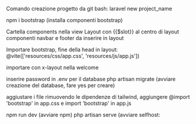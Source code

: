 Comando creazione progetto da git bash:
laravel new project_name

npm i bootstrap (installa componenti bootstrap)

Cartella components nella view
Layout con {{$slot}} al centro di layout
componenti navbar e footer da inserire in layout

Importare bootstrap, fine della head in layout:
@vite(['resources/css/app.css', 'resources/js/app.js'])

importare con x-layout nella welcome

inserire password in .env per il database
php artisan migrate
(avviare creazione del database, fare yes per creare) 

aggiustare i file rimuovendo le dipendenze di tailwind, aggiungere @import 'bootstrap' in app.css e import 'bootstrap' in app.js


npm run dev (avviare npm)
php artisan serve (avviare selfhost: